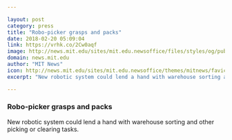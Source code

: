 ```yaml
---

layout: post
category: press
title: "Robo-picker grasps and packs"
date: 2018-02-20 05:09:04
link: https://vrhk.co/2Cw0aqf
image: http://news.mit.edu/sites/mit.edu.newsoffice/files/styles/og/public/images/2018/MIT-Pick-And-Place-A1.jpg
domain: news.mit.edu
author: "MIT News"
icon: http://news.mit.edu/sites/mit.edu.newsoffice/themes/mitnews/favicon.ico
excerpt: "New robotic system could lend a hand with warehouse sorting and other picking or clearing tasks."

---
```


### Robo-picker grasps and packs

New robotic system could lend a hand with warehouse sorting and other picking or clearing tasks.